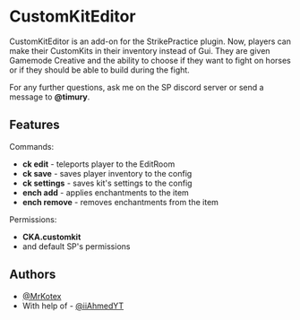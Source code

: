 # CustomKitEditor

CustomKitEditor is an add-on for the StrikePractice plugin. Now, players can make their CustomKits in their inventory instead of Gui. They are given Gamemode Creative and the ability to choose if they want to fight on horses or if they should be able to build during the fight.

For any further questions, ask me on the SP discord server or send a message to **@timury**.
## Features

Commands:
- **ck edit** - teleports player to the EditRoom
- **ck save** - saves player inventory to the config
- **ck settings** - saves kit's settings to the config
- **ench add** - applies enchantments to the item
- **ench remove** - removes enchantments from the item

Permissions:
- **CKA.customkit**
- and default SP's permissions



## Authors

- [@MrKotex](https://www.github.com/MrKotex)
- With help of - [@iiAhmedYT](https://github.com/iiAhmedYT)


